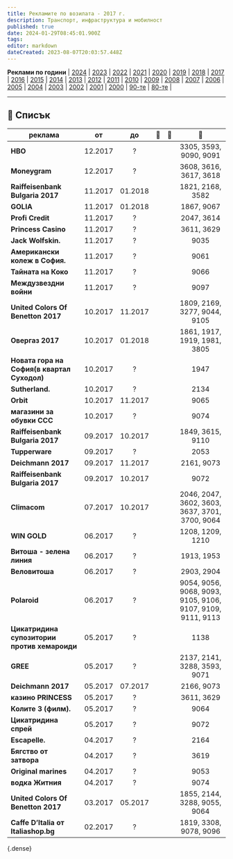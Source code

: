 ```yaml
---
title: Рекламите по возилата - 2017 г.
description: Транспорт, инфраструктура и мобилност
published: true
date: 2024-01-29T08:45:01.900Z
tags: 
editor: markdown
dateCreated: 2023-08-07T20:03:57.448Z
---
```


**Реклами по години** | [2024](/bg/identity/advertisements-2024) | [2023](/bg/identity/advertisements-2023) | [2022](/bg/identity/advertisements-2022) | [2021](/bg/identity/advertisements-2021) | [2020](/bg/identity/advertisements-2020) | [2019](/bg/identity/advertisements-2019) | [2018](/bg/identity/advertisements-2018) | [2017](/bg/identity/advertisements-2017) | [2016](/bg/identity/advertisements-2016) | [2015](/bg/identity/advertisements-2015) | [2014](/bg/identity/advertisements-2014) | [2013](/bg/identity/advertisements-2013) | [2012](/bg/identity/advertisements-2012) | [2011](/bg/identity/advertisements-2011) | [2010](/bg/identity/advertisements-2010) | [2009](/bg/identity/advertisements-2009) | [2008](/bg/identity/advertisements-2008) | [2007](/bg/identity/advertisements-2007) | [2006](/bg/identity/advertisements-2006) | [2005](/bg/identity/advertisements-2005) | [2004](/bg/identity/advertisements-2004) | [2003](/bg/identity/advertisements-2003) | [2002](/bg/identity/advertisements-2002) | [2001](/bg/identity/advertisements-2001) | [2000](/bg/identity/advertisements-2000) | [90-те](/bg/identity/advertisements-90te) |  [80-те](/bg/identity/advertisements-80te) |


---

## 📜 Списък
|реклама| от |  до |    :train:   |    :trolleybus:   |   :bus:  |
|---|:---:|:---:|:---:|:---:|:---:|
| **HBO** | 12.2017 |    ?    |   |   | 3305, 3593, 9090, 9091 |
| **Moneygram** | 12.2017 |    ?    |   |   | 3608, 3616, 3617, 3618 |
| **Raiffeisenbank Bulgaria 2017** | 11.2017 | 01.2018 |   |   | 1821, 2168, 3582 |
| **GOLIA** | 11.2017 | 01.2018 |   |   | 1867, 9067 |
| **Profi Credit** | 11.2017 |    ?    |   |   | 2047, 3614 |
| **Princess Casino** | 11.2017 |    ?    |   |   | 3611, 3629 |
| **Jack Wolfskin.** | 11.2017 |    ?    |   |   | 9035 |
| **Американски колеж в София.** | 11.2017 |    ?    |   |   | 9061 |
| **Тайната на Коко** | 11.2017 |    ?    |   |   | 9066 |
| **Междузвездни войни** | 11.2017 |    ?    |   |   | 9097 |
| **United Colors Of Benetton 2017** | 10.2017 | 11.2017 |   |   | 1809, 2169, 3277, 9044, 9105 |
| **Овергаз 2017** | 10.2017 | 01.2018 |   |   | 1861, 1917, 1919, 1981, 3805 |
| **Новата гора на София(в квартал Суходол)** | 10.2017 |    ?    |   |   | 1947 |
| **Sutherland.** | 10.2017 |    ?    |   |   | 2134 |
| **Orbit** | 10.2017 | 11.2017 |   |   | 9065 |
| **магазини за обувки ССС** | 10.2017 |    ?    |   |   | 9074 |
| **Raiffeisenbank Bulgaria 2017** | 09.2017 | 10.2017 |   |   | 1849, 3615, 9110 |
| **Tupperware** | 09.2017 |    ?    |   |   | 2053 |
| **Deichmann 2017** | 09.2017 | 11.2017 |   |   | 2161, 9073 |
| **Raiffeisenbank Bulgaria 2017** | 09.2017 | 10.2017 |   |   | 9072 |
| **Climacom** | 07.2017 | 10.2017 |   |   | 2046, 2047, 3602, 3603, 3637, 3701, 3700, 9064 |
| **WIN GOLD** | 06.2017 |    ?    |   |   | 1208, 1209, 1210 |
| **Витоша - зелена линия** | 06.2017 |    ?    |   |   | 1913, 1953 |
| **Веловитоша** | 06.2017 |    ?    |   |   | 2903, 2904 |
| **Polaroid** | 06.2017 |    ?    |   |   | 9054, 9056, 9068, 9093, 9105, 9106, 9107, 9109, 9111, 9113 |
| **Цикатридина супозитории против хемароиди** | 05.2017 |    ?    |   |   | 1138 |
| **GREE** | 05.2017 |    ?    |   |   | 2137, 2141, 3288, 3593, 9071 |
| **Deichmann 2017** | 05.2017 | 07.2017 |   |   | 2166, 9073 |
| **казино PRINCESS** | 05.2017 |    ?    |   |   | 3611, 3629 |
| **Колите 3 (филм).** | 05.2017 |    ?    |   |   | 9064 |
| **Цикатридина спрей** | 05.2017 |    ?    |   |   | 9072 |
| **Escapelle.** | 04.2017 |    ?    |   |   | 2164 |
| **Бягство от затвора** | 04.2017 |    ?    |   |   | 3619 |
| **Original marines** | 04.2017 |    ?    |   |   | 9053 |
| **водка Житния** | 04.2017 |    ?    |   |   | 9074 |
| **United Colors Of Benetton 2017** | 03.2017 | 05.2017 |   |   | 1855, 2144, 3288, 9055, 9064 |
| **Caffe D’Italia от Italiashop.bg** | 02.2017 |    ?    |   |   | 1819, 3308, 9078, 9096 |
{.dense}

